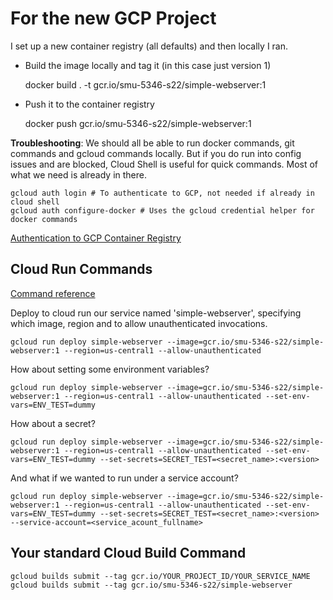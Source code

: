 # For the new GCP Project
I set up a new container registry (all defaults) and then locally I ran.

 - Build the image locally and tag it (in this case just version 1)

    docker build . -t gcr.io/smu-5346-s22/simple-webserver:1

 - Push it to the container registry
 
    docker push gcr.io/smu-5346-s22/simple-webserver:1

**Troubleshooting**:
We should all be able to run docker commands, git commands and gcloud commands locally. But if you do run into config issues and are blocked, Cloud Shell is useful for quick commands. Most of what we need is already in there.

    gcloud auth login # To authenticate to GCP, not needed if already in cloud shell
    gcloud auth configure-docker # Uses the gcloud credential helper for docker commands

[Authentication to GCP Container Registry](https://cloud.google.com/container-registry/docs/advanced-authentication)

## Cloud Run Commands

[Command reference](https://cloud.google.com/sdk/gcloud/reference/run/deploy)

Deploy to cloud run our service named 'simple-webserver', specifying which image, region and to allow unauthenticated invocations.

    gcloud run deploy simple-webserver --image=gcr.io/smu-5346-s22/simple-webserver:1 --region=us-central1 --allow-unauthenticated 

How about setting some environment variables?

    gcloud run deploy simple-webserver --image=gcr.io/smu-5346-s22/simple-webserver:1 --region=us-central1 --allow-unauthenticated --set-env-vars=ENV_TEST=dummy

How about a secret?

    gcloud run deploy simple-webserver --image=gcr.io/smu-5346-s22/simple-webserver:1 --region=us-central1 --allow-unauthenticated --set-env-vars=ENV_TEST=dummy --set-secrets=SECRET_TEST=<secret_name>:<version>

And what if we wanted to run under a service account?

    gcloud run deploy simple-webserver --image=gcr.io/smu-5346-s22/simple-webserver:1 --region=us-central1 --allow-unauthenticated --set-env-vars=ENV_TEST=dummy --set-secrets=SECRET_TEST=<secret_name>:<version> --service-account=<service_acount_fullname>

## Your standard Cloud Build Command

    gcloud builds submit --tag gcr.io/YOUR_PROJECT_ID/YOUR_SERVICE_NAME
    gcloud builds submit --tag gcr.io/smu-5346-s22/simple-webserver
